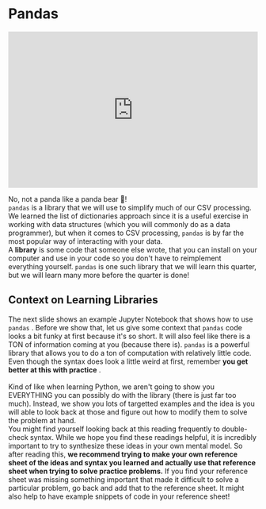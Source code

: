 # Pandas

<div style="position: relative; padding-bottom: 62.5%; height: 0;">
    <iframe src="https://www.loom.com/embed/ac6356dc00a246b59fd4ab6ba839d891?sharedAppSource=personal_library" frameborder="0" webkitallowfullscreen mozallowfullscreen allowfullscreen style="position: absolute; top: 0; left: 0; width: 100%; height: 100%;"></iframe>
</div>

No, not a panda like a panda bear 🐼!  
`pandas` is a library that we will use to simplify much of our CSV processing. We learned the list of dictionaries approach since it is a useful exercise in working with data structures (which you will commonly do as a data programmer), but when it comes to CSV processing, `pandas` is by far the most popular way of interacting with your data.  
A **library** is some code that someone else wrote, that you can install on your computer and use in your code so you don't have to reimplement everything yourself. `pandas` is one such library that we will learn this quarter, but we will learn many more before the quarter is done!  
##  Context on Learning Libraries  

The next slide shows an example Jupyter Notebook that shows how to use `pandas` . Before we show that, let us give some context that `pandas` code looks a bit funky at first because it's so short. It will also feel like there is a TON of information coming at you (because there is). `pandas` is a powerful library that allows you to do a ton of computation with relatively little code. Even though the syntax does look a little weird at first, remember **you get better at this with practice** . <br />  <br /> Kind of like when learning Python, we aren't going to show you EVERYTHING you can possibly do with the library (there is just far too much). Instead, we show you lots of targetted examples and the idea is you will able to look back at those and figure out how to modify them to solve the problem at hand.  
You might find yourself looking back at this reading frequently to double-check syntax. While we hope you find these readings helpful, it is incredibly important to try to synthesize these ideas in your own mental model. So after reading this, **we recommend trying to make your own reference sheet of the ideas and syntax you learned and actually use that reference sheet when trying to solve practice problems.** If you find your reference sheet was missing something important that made it difficult to solve a particular problem, go back and add that to the reference sheet. It might also help to have example snippets of code in your reference sheet!  
 
